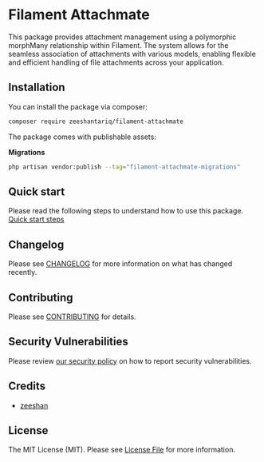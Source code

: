 # Filament Attachmate

This package provides attachment management using a polymorphic morphMany relationship within Filament. The system allows for the seamless association of attachments with various models, enabling flexible and efficient handling of file attachments across your application.


## Installation

You can install the package via composer:

```bash
composer require zeeshantariq/filament-attachmate
```

The package comes with publishable assets:

**Migrations**
```bash
php artisan vendor:publish --tag="filament-attachmate-migrations"
```

## Quick start
Please read the following steps to understand how to use this package.
[Quick start steps](QUICKSTART.md)

## Changelog

Please see [CHANGELOG](CHANGELOG.md) for more information on what has changed recently.

## Contributing

Please see [CONTRIBUTING](.github/CONTRIBUTING.md) for details.

## Security Vulnerabilities

Please review [our security policy](zeeshantariq08/filament-attachmate/security/policy) on how to report security vulnerabilities.

## Credits

- [zeeshan](https://github.com/zeeshantariq08)

## License

The MIT License (MIT). Please see [License File](LICENSE.md) for more information.
